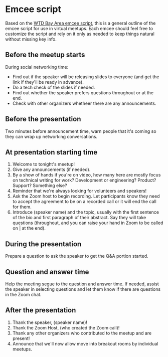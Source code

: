 Emcee script
============

Based on the [WTD Bay Area emcee script](https://github.com/San-Francisco-Write-The-Docs/meetups/blob/master/planning/emcee%20script.md),
this is a general outline of the emcee script for use in virtual meetups. Each
emcee should feel free to customize the script and rely on it only as needed to
keep things natural without missing key info.

<!-- See also: [Meeting agenda (detailed)](meeting-agenda-detailed.md). -->


## Before the meetup starts

During social networking time:

- Find out if the speaker will be releasing slides to everyone (and get the link
  if they'll be ready in advance).
- Do a tech check of the slides if needed.
- Find out whether the speaker prefers questions throughout or at the end.
- Check with other organizers whetheer there are any announcements.


## Before the presentation

Two minutes before announcement time, warn people that it's coming so they can
wrap up networking conversations.


## At presentation starting time

1. Welcome to tonight's meetup!
1. Give any announcements (if needed).
1. By a show of hands if you're on video, how many here are mostly focus on
   technical writing for work? Development or engineering? Product? Support?
   Something else?
1. Reminder that we're always looking for volunteers and speakers!
1. Ask the Zoom host to begin recording. Let participants know they need to
   accept the agreement to be on a recorded call or it will end the call for
   them.
1. Introduce (speaker name) and the topic, usually with the first sentence of
   the bio and first paragraph of their abstract. Say they will take questions
   (throughout, and you can raise your hand in Zoom to be called on | at the
   end).

## During the presentation

Prepare a question to ask the speaker to get the Q&A portion started.


## Question and answer time
Help the meeting segue to the question and answer time. If needed, assist the
speaker in selecting questions and let them know if there are questions in the
Zoom chat.


## After the presentation

1. Thank the speaker, (speaker name)!
1. Thank the Zoom Host, (who created the Zoom call)!
1. Thank any other organizers who contributed to the meetup and are present!
1. Announce that we'll now allow move into breakout rooms by individual meetups.
